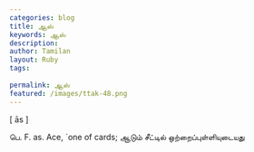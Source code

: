 ```yaml
---
categories: blog
title: ஆஸ்
keywords: ஆஸ்
description: 
author: Tamilan
layout: Ruby
tags: 
 
permalink: ஆஸ்
featured: /images/ttak-48.png
---
```

  
[ ās ]  
  
பெ. F. as. Ace, `one of cards; ஆடும் சீட்டில் ஒற்றைப்புள்ளியுடையது